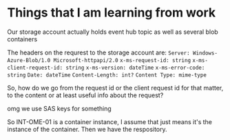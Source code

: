 # Things that I am learning from work

Our storage account actually holds event hub topic as well as several blob containers

The headers on the requrest to the storage account are:
`Server: Windows-Azure-Blob/1.0 Microsoft-httpapi/2.0`
`x-ms-request-id: string`
`x-ms-client-request-id: string`
`x-ms-version: dateTime`
`x-ms-error-code: string`
`Date: dateTime`
`Content-Length: int?`
`Content Type: mime-type`

So, how do we go from the request id or the client request id for that matter, to the content or at least useful info about the request?

omg we use SAS keys for something

So INT-OME-01 is a container instance, I assume that just means it's the instance of the container. Then we have the respository.
